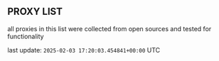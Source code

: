 ## PROXY LIST

all proxies in this list were collected from open sources and tested for functionality

last update: `2025-02-03 17:20:03.454841+00:00` UTC
